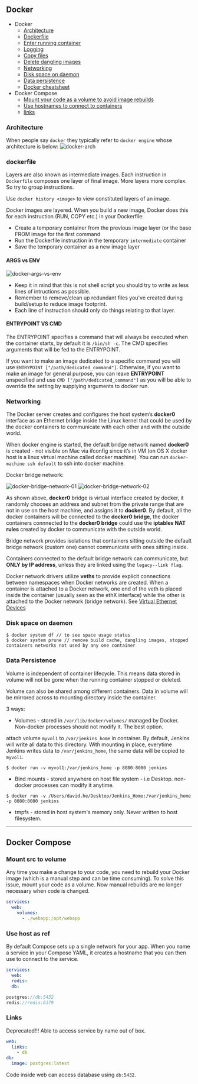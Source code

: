 ## Docker

* Docker
  * [Architecture](#Architecture)
  * [Dockerfile](#dockerfile)
  * [Enter running container](#Enter-running-container)
  * [Logging](#Logging)
  * [Copy files](#Copy-files)
  * [Delete dangling images](#Delete-dangling-images)
  * [Networking](#Networking)
  * [Disk space on daemon](#disk-space-on-daemon)
  * [Data persistence](#data-persistence)
  * [Docker cheatsheet](https://www.linode.com/docs/applications/containers/docker-commands-quick-reference-cheat-sheet/)
* Docker Compose
  * [Mount your code as a volume to avoid image rebuilds](#Mount-src-to-volume)
  * [Use hostnames to connect to containers](#Use-host-as-ref)
  * [links](#links)

### Architecture
When people say `docker` they typically refer to `docker engine` whose architecture is below:
![docker-arch](./docker-arch.png)

### dockerfile
Layers are also known as intermediate images. Each instruction in `Dockerfile` composes one layer of final image. More layers more complex. So try to group instructions.

Use `docker history <image>` to view constituted layers of an image.

Docker images are layered. When you build a new image, Docker does this for each instruction (RUN, COPY etc.) in your Dockerfile:

* Create a temporary container from the previous image layer (or the base FROM image for the first command
* Run the Dockerfile instruction in the temporary `intermediate` container
* Save the temporary container as a new image layer

#### ARGS vs ENV
![docker-args-vs-env](./docker-args-n-env.png)

* Keep it in mind that this is not shell script you should try to write as less lines of intructions as possible.
* Remember to remove/clean up redundant files you've created during build/setup to reduce image footprint.
* Each line of instruction should only do things relating to that layer.

#### ENTRYPOINT VS CMD
The ENTRYPOINT specifies a command that will always be executed when the container starts, by default it is `/bin/sh -c`.
The CMD specifies arguments that will be fed to the ENTRYPOINT.

If you want to make an image dedicated to a specific command you will use `ENTRYPOINT ["/path/dedicated_command"]`. Otherwise, if you want to make an image for general purpose, you can leave **ENTRYPOINT** unspecified and use `CMD ["/path/dedicated_command"]` as you will be able to override the setting by supplying arguments to docker run.

### Networking
The Docker server creates and configures the host system’s **docker0** interface as an Ethernet bridge inside the Linux kernel that could be used by the docker containers to communicate with each other and with the outside world.

When docker engine is started, the default bridge network named **docker0** is created - not visible on Mac via ifconfig since it’s in VM (on OS X docker host is a linux virtual machine called docker machine). You can run `docker-machine ssh default` to ssh into docker machine.

Docker bridge network:

![docker-bridge-network-01](./docker-bridge-network-01.png)
![docker-bridge-network-02](./docker-bridge-network-02.png)

As shown above, **docker0** bridge is virtual interface created by docker, it randomly chooses an address and subnet from the private range that are not in use on the host machine, and assigns it to **docker0**. By default, all the docker containers will be connected to the **docker0 bridge**, the docker containers connnected to the **docker0 bridge** could use the **iptables NAT rules** created by docker to communicate with the outside world.

Bridge network provides isolations that containers sitting outside the default bridge network (custom one) cannot communicate with ones sitting inside.

Containers connected to the default bridge network can communicate, but **ONLY by IP address**, unless they are linked using the `legacy--link flag`.

Docker network drivers utilize **veths** to provide explicit connections between namespaces when Docker networks are created. When a container is attached to a Docker network, one end of the veth is placed inside the container (usually seen as the ethX interface) while the other is attached to the Docker network (bridge network). See [Virtual Ethernet Devices](https://github.com/DavidHe1127/Mr.He_HandBook/blob/master/cloud/linux.md#networking)

### Disk space on daemon

```shell
$ docker system df // to see space usage status
$ docker system prune // remove build cache, dangling images, stopped containers networks not used by any one container
```

### Data Persistence
Volume is independent of container lifecycle. This means data stored in volume will not be gone when the running container stopped or deleted.

Volume can also be shared among different containers. Data in volume will be mirrored across to mounting directory inside the container.

3 ways:

* Volumes - stored in `/var/lib/docker/volumes/` managed by Docker. Non-docker processes should not modify it. The best option.

attach volume `myvol1` to `/var/jenkins_home` in container. By default, Jenkins will write all data to this directory. With mounting in place, everytime Jenkins writes data to `/var/jenkins_home`, the same data will be copied to `myvol1`.
```shell
$ docker run -v myvol1:/var/jenkins_home -p 8080:8080 jenkins
```

* Bind mounts - stored anywhere on host file system - i.e Desktop. non-docker processes can modify it anytime.
```shell
$ docker run -v /Users/david.he/Desktop/Jenkins_Home:/var/jenkins_home -p 8080:8080 jenkins
```

* tmpfs - stored in host system's memory only. Never written to host filesystem.


***
## Docker Compose

### Mount src to volume
Any time you make a change to your code, you need to rebuild your Docker image (which is a manual step and can be time consuming). To solve this issue, mount your code as a volume. Now manual rebuilds are no longer necessary when code is changed.

```yml
services:
  web:
    volumes:
      - ./webapp:/opt/webapp
```

### Use host as ref
By default Compose sets up a single network for your app. When you name a service in your Compose YAML, it creates a hostname that you can then use to connect to the service.

```yml
services:
  web:
  redis:
  db:
```

```js
postgres://db:5432
redis://redis:6379
```

### Links
Deprecated!!! Able to access service by name out of box.

```yml
web:
  links:
    - db
db:
  image: postgres:latest
```
Code inside web can access database using `db:5432`.
